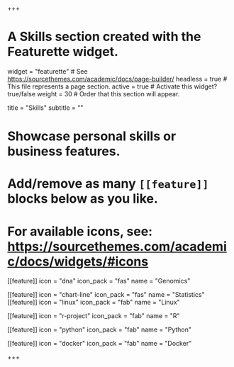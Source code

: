 +++
# A Skills section created with the Featurette widget.
widget = "featurette"  # See https://sourcethemes.com/academic/docs/page-builder/
headless = true  # This file represents a page section.
active = true  # Activate this widget? true/false
weight = 30  # Order that this section will appear.

title = "Skills"
subtitle = ""

# Showcase personal skills or business features.
# 
# Add/remove as many `[[feature]]` blocks below as you like.
# 
# For available icons, see: https://sourcethemes.com/academic/docs/widgets/#icons

[[feature]]
  icon = "dna"
  icon_pack = "fas"
  name = "Genomics"


[[feature]]
  icon = "chart-line"
  icon_pack = "fas"
  name = "Statistics"
[[feature]]
  icon = "linux"
  icon_pack = "fab"
  name = "Linux"
  

[[feature]]
  icon = "r-project"
  icon_pack = "fab"
  name = "R"
    
[[feature]]
  icon = "python"
  icon_pack = "fab"
  name = "Python"


[[feature]]
  icon = "docker"
  icon_pack = "fab"
  name = "Docker"


+++
